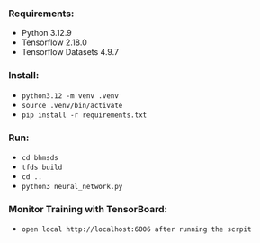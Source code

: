 ### Requirements:
* Python 3.12.9
* Tensorflow 2.18.0
* Tensorflow Datasets 4.9.7

### Install:
* `python3.12 -m venv .venv`
* `source .venv/bin/activate`
* `pip install -r requirements.txt`

### Run:
* `cd bhmsds`
* `tfds build`
* `cd ..`
* `python3 neural_network.py`

### Monitor Training with TensorBoard:
* `open local http://localhost:6006 after running the scrpit`